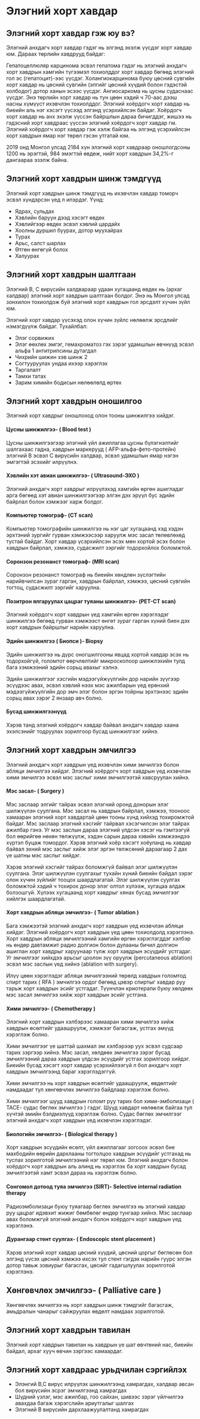 # Элэгний хорт хавдар 

## Элэгний хорт хавдар гэж юу вэ?

Элэгний анхдагч хорт хавдар гэдэг нь элгэнд эхэлж үүсдэг хорт хавдар юм. Дараах төрлийн хавдрууд байдаг:

Гепатоцеллюляр карцинома эсвэл гепатома гэдэг нь элэгний анхдагч хорт хавдрын хамгийн түгээмэл тохиолддог хорт хавдар бөгөөд элэгний гол эс (гепатоцит)-ээс үүсдэг.
Холангиокарцинома буюу цөсний сувгийн хорт хавдар нь цөсний сувгийн (элгийг цөсний хүүдий болон гэдэстэй холбодог) дотор ханын эсээс үүсдэг.
Ангиосаркома нь цусны судаснаас үүсдэг. Энэ төрлийн хорт хавдар нь тун цөөн хэдий ч 70-аас дээш насны хүмүүст ихэвчлэн тохиолддог.
Элэгний хоёрдогч хорт хавдар нь биеийн аль нэг хэсэгт үүсээд элгэнд үсэрхийлсэн байдаг. 
Хоёрдогч хорт хавдар нь анх эхэлж үүссэн байршлын дараа бичигддэг, жишээ нь гэдэсний хорт хавдраас үүссэн элэгний хоёрдогч хорт хавдар гм. Элэгний хоёрдогч хорт хавдар гэж хэлж байгаа нь элгэнд үсэрхийлсэн хорт хавдрын ямар нэг төрөл гэсэн утгатай юм.

2019 онд Монгол улсад 2184 хүн элэгний хорт хавдраар оношлогдсоны 1200 нь эрэгтэй, 984 эмэгтэй өвдөж, нийт хорт хавдрын 34,2%-г дангаараа эзэлж байна. 

## Элэгний хорт хавдрын шинж тэмдгүүд
Элэгний хорт хавдрын шинж тэмдгүүд нь ихэвчлэн хавдар томорч эсвэл хүндэрсэн үед л илэрдэг. Үүнд:

- Ядрах, сульдах
- Хэвлийн баруун дээд хэсэгт өвдөх
- Хэвлийгээр өвдөх эсвэл хэвлий цардайх
- Хоолны дуршил буурах, дотор муухайрах
- Турах
- Арьс, салст шарлах 
- Өтгөн өнгөгүй болох 
- Халуурах

## Элэгний хорт хавдрын шалтгаан
Элэгний В, С вирүсийн халдвараар удаан хугацаанд өвдөх нь (архаг халдвар) элэгний хорт хавдрын шалтгаан болдог. Энэ нь Монгол улсад зонхилон тохиолдож буй элэгний хорт хавдрын гол эрсдэлт хүчин зүйл юм.

Элэгний хорт хавдар үүсэхэд олон хүчин зүйлс нөлөөлж эрсдлийг нэмэгдүүлж байдаг. Тухайлбал:

- Элэг сорвижих
- Элэг өөхлөх эмгэг, гемахроматоз гэх зэрэг удамшлын өвчнүүд эсвэл альфа 1 антитрипсины дутагдал
- Чихрийн шижин хэв шинж 2
- Согтууруулах ундаа ихээр хэрэглэх
- Таргалалт
- Тамхи татах
- Зарим химийн бодисын нөлөөлөлд өртөх
 
 ## Элэгний хорт хавдрын оношилгоо
 Элэгний хорт хавдрыг оношлоход олон тооны шинжилгээ хийдэг.

#### Цусны шинжилгээ- ( Blood test )
Цусны шинжилгээгээр элэгний үйл ажиллагаа цусны бүлэгнэлтийг шалгахаас гадна, хавдрын маркерууд ( AFP-альфа-фето-протейн) элэгний В эсвэл С вирүсийн халдвар, эсвэл удамшлын ямар нэгэн эмгэгтэй эсэхийг илрүүлнэ.

#### Хэвлийн хэт авиан шинжилгээ- ( Ultrasound-ЭХО ) 
Элэгний анхдагч хорт хавдрыг илрүүлэхэд хамгийн өргөн ашигладаг арга бөгөөд хэт авиан шинжилгээгээр элгэн дэх эрүүл бус эдийн байрлал болон хэмжээг харж болдог.

#### Компьютер томограф- (CT scan)
Компьютер томографийн шинжилгээ нь нэг цаг хугацаанд хэд хэдэн эрхтэний зургийг гурван хэмжээсээр харуулж мэс засал төлөвлөхөд тустай байдаг. Хорт хавдар үсэрхийлсэн эсэх мөн хортой эсэх болон хавдрын байрлал, хэмжээ, судасжилт зэргийг тодорхойлох боломжтой. 

#### Соронзон резонанст томограф- (MRI scan)
Соронзон резонанст томограф нь биеийн хөндлөн зүслэгтийн нарийвчилсан зураг гарган, хавдрын байрлал, хэмжээ, цөсний сувгийн тогтоц, судасжилт зэргийг харуулна. 

#### Позитрон ялгаруулах цацраг туяаны шинжилгээ- (PET-CT scan)
Элэгний хоёрдогч хорт хавдрын үед хамгийн өргөн хэрэглэдэг шинжилгээ бөгөөд гурван хэмжээст өнгөт зураг гарган хүний биен дэх хорт хавдрын байршлыг нарийн харуулна.

#### Эдийн шинжилгээ ( Биопси )- Biopsy
Эдийн шинжилгээ нь  дүрс оногшилгооны явцад хортой хавдар эсэх нь тодорхойгүй, голомтот өөрчлөлтийг микроскопоор шинжлэхийн тулд бага хэмжээний эдийн сорьц авахыг хэлнэ. 

Эдийн шинжилгээг хэсгийн мэдээгүйжүүлгийн дор нарийн зүүгээр эсүүдээс авах, эсвэл хэвлий нээх мэс ажилбарын үед ерөнхий мэдээгүйжүүлгийн дор эмч элэг болон эргэн тойрны эрхтэнээс эдийн сорьц авах зэрэг 2 янзаар авч болно. 

#### Бусад шинжилгээнүүд
Хэрэв танд элэгний хоёрдогч хавдар байвал анхдагч хавдар хаана эхэлсэнийг тодруулах зорилгоор бусад шинжилгээг хийнэ.

## Элэгний хорт хавдрын эмчилгээ
Элэгний анхдагч хорт хавдрын үед ихэвчлэн хими эмчилгээ болон абляци эмчилгээ хийдэг.
Элэгний хоёрдогч хорт хавдрын үед ихэвчлэн хими эмчилгээ эсвэл мэс заслыг хими эмчилгээтэй хавсруулан хийнэ.

#### Мэс засал- ( Surgery )
Мэс заслаар элгийг тайрах эсвэл элэгний оронд донорын элэг шилжүүлэн суулгана.
Мэс засал нь хавдрын байрлал, хэмжээ, тооноос хамааран элэгний хорт хавдартай цөөн тооны хүнд хийхэд тохиромжтой байдаг.
Мэс заслаар элэгний хэсгийг тайрвал хэсэгчилсэн элэг тайрах ажилбар гэнэ. Уг мэс заслын дараа элэгний үлдсэн хэсэг нь гэмтээгүй бол өөрийгөө нөхөн төлжүүлж, хэдэн сарын дараа хэвийн хэмжээндээ хүртэл буцаж томордог. Хэрэв элэгний хоёр хэсэгт хоёуланд нь хавдар байвал эхний мэс заслыг хийж элэг эргэн төлжсөний дараагаар 2 дах үе шатны мэс заслыг хийдэг.   

Хэрэв элэгний хэсгийг тайрах боломжгүй байвал элэг шилжүүлэн суулгана. Элэг шилжүүлэн суулгахыг тухайн хүний биеийн байдал зэрэг олон хүчин зүйлийг тооцох шаардлагатай. Элэг шилжүүлэн суулгах боломжтой хэдий ч тохирох донор элэг олтол хүлээж, хугацаа алдаж болзошгүй. Хүлээх хугацаанд хорт хавдрыг хянах бусад эмчилгээг хийлгэх шаардлагатай.

#### Хорт хавдрын абляци эмчилгээ- ( Tumor ablation )
Бага хэмжээтэй элэгний анхдагч хорт хавдрын үед ихэвчлэн абляци хийдэг. Элэгний хоёрдогч хорт хавдрын үед цөөн тохиолдолд хэрэглэнэ.
Хорт хавдрын абляци эмчилгээний хамгийн өргөн хэрэглэгддэг хэлбэр нь өндөр давтамжит радио долгион болон дулааны бичил долгион ашиглан хорт хавдрыг харуунаар түлж хорт хавдрын эсүүдийг устгадаг. Уг эмчилгээг хийхдээ арьсыг цоолон зүү оруулж (percutaneous ablation)   эсвэл мэс заслын үед хийнэ (ablation with surgery).

Илүү цөөн хэрэглэдэг абляци эмчилгээний төрөлд хавдрын голомтод спирт тарих ( RFA ) эмчилгээ ордог бөгөөд цэвэр спиртыг хавдар руу тарьж хорт хавдрын эсийг устгадаг. Түүнчлэн криотерапи буюу хөлдөөх мэс засал эмчилгээ хийж хорт хавдрын эсийг устгана.

#### Хими эмчилгээ- ( Chemotherapy )
Элэгний хорт хавдрын хэлбэрээс хамааран хими эмчилгээ хийж хавдрын өсөлтийг удаашруулж, хэмжээг багасгаж, устгах эмүүд хэрэглэж болно.

Хими эмчилгээг үе шаттай шахмал эм хэлбэрээр уух эсвэл судсаар тарих зэргээр хийнэ. Мэс засал, хөлдөөх эмчилгээ зэрэг бусад эмчилгээний дараа хавдрын  үлдсэн эсүүдийг устгах зорилгоор хийдэг. Биеийн бусад хэсэгт хорт хавдар үсэрхийлээгүй л бол анхдагч хорт хавдрын эмчилгээнд бараг хэрэглэдэггүй.

Хими эмчилгээ нь хорт хавдрын өсөлтийг удаашруулж, өвдөлтийг намдаадаг тул хөнгөвчлөх эмчилгээ байдлаар хэрэглэж болно. 

Хими эмчилгээг шууд хавдрын голомт руу тарих бол хими-эмболизаци ( ТАСЕ- судас бөглөх эмчилгээ ) гэдэг. Шууд хавдарт нөлөөлж байгаа тул хүчтэй эмийн бэлдмэлүүд хэрэглэж болно. Судас бөглөх эмчилгээг элэгний анхдагч хорт хавдрын үед ихэвчлэн хэрэглэдэг.

#### Биологийн эмчилгээ- ( Biological therapy )
Хорт хавдрын эсүүдийн өсөлт, үйл ажиллагааг зогсоох эсвэл бие махбодийн өөрийн дархлааны тогтолцоо хавдрын эсүүдийг устгахад нь туслах зорилготой эмчилгээний нэг төрөл юм. Элэгний анхдагч болон хоёрдогч хорт хавдрын аль алинд нь хэрэглэх ба хорт хавдрын бусад эмчилгээтэй хамт эсвэл дараа нь хэрэглэж болно.

#### Сонгомол дотоод туяа эмчилгээ (SIRT)- Selective internal radiation therapy 
Радиоэмболизаци буюу туяагаар бөглөх эмчилгээ нь элэгний хавдар руу цацраг идэвхит жижиг бөмбөлөг өндөр тунгаар хийнэ. Мэс заслаар авах боломжгүй элэгний анхдагч болон хоёрдогч хорт хавдрын үед хэрэглэнэ. 

#### Дурангаар стент суулгах- ( Endoscopic stent placement )
Хэрэв элэгний хорт хавдар цөсний хүүдий, цөсний цоргыг бөглөсөн бол элгэнд үүсэх цөсний хэмжээ ихсэх тул стент гэгдэх нарийн гуурс элгэн дотор тавьж зовиурыг багасгах, цөсийг гадагшлуулах зорилготой хэрэглэнэ. 

## Хөнгөвчлөх эмчилгээ- ( Palliative care )
Хөнгөвчлөх эмчилгээ нь хорт хавдрын шинж тэмдгийг багасгаж, амьдралын чанарыг сайжруулах өвдөлт намдаах зорилготой.

## Элэгний хорт хавдрын тавилан
Элэгний хорт хавдрын тавилан нь хавдрын үе шат өвчтөний нас, биеийн байдал, архаг хууч өвчин зэргээс хамаардаг.

## Элэгний хорт хавдраас урьдчилан сэргийлэх
- Элэнгий В,С вирүс илрүүлэх шинжилгээнд хамрагдах, халдвар авсан бол вирүсийн эсрэг эмчилгээнд хамрагдах
- Шүдний үзлэг, мэс ажилбар, гоо сайхан, шивээс зэрэг үйлчилгээ авахдаа багаж хэрэгслийн ариутгалыг шалгах 
- Элэгний В вирүсийн дархлаажуулалтанд хамрагдах 
